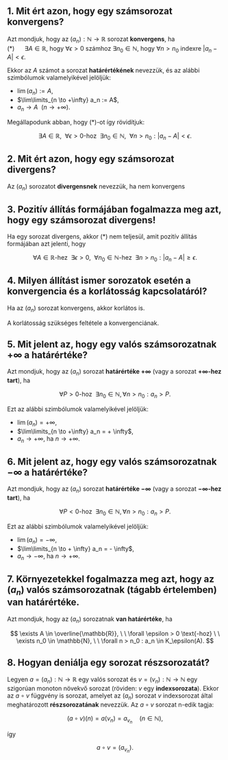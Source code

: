 ## 1. Mit ért azon, hogy egy számsorozat konvergens?

Azt mondjuk, hogy az $(a_n): \mathbb{N} \to \mathbb{R}$ sorozat **konvergens**, ha  
$(*) \ \ \ \ \ \ \exists A \in \mathbb{R}$, hogy $\forall \epsilon > 0$ számhoz $\exists n_0 \in \mathbb{N}$, hogy $\forall n > n_0$ indexre $| a_n - A | < \epsilon$.

Ekkor az $A$ számot a sorozat **határértékének** nevezzük, és az alábbi szimbólumok valamelyikével jelöljük:

- $\lim (a_n) := A$,
- $\lim\limits_{n \to +\infty} a_n := A$,
- $a_n \to A \ \ (n \to +\infty)$.

Megállapodunk abban, hogy $(*)$-ot így rövidítjuk:

$$
\exists A \in \mathbb{R}, \ \ \forall \epsilon > 0 \text{-hoz} \ \ \exists n_0 \in \mathbb{N}, \ \ \forall n > n_0 : | a_n - A | < \epsilon .
$$

## 2. Mit ért azon, hogy egy számsorozat divergens?

Az $(a_n)$ sorozatot **divergensnek** nevezzük, ha nem konvergens

## 3. Pozitív állítás formájában fogalmazza meg azt, hogy egy számsorozat divergens!

Ha egy sorozat divergens, akkor $(*)$ nem teljesül, amit pozitív állítás formájában azt jelenti, hogy

$$
\forall A \in \mathbb{R} \text{-hez} \ \ \exists \epsilon > 0, \ \ \forall n_0 \in \mathbb{N}\text{-hez} \ \ \exists n > n_0 : | a_n - A | \geq \epsilon .
$$

## 4. Milyen állítást ismer sorozatok esetén a konvergencia és a korlátosság kapcsolatáról?

Ha az $(a_n)$ sorozat konvergens, akkor korlátos is.

A korlátosság szükséges feltétele a konvergenciának.

## 5. Mit jelent az, hogy egy valós számsorozatnak $+ \infty$ a határértéke?

Azt mondjuk, hogy az $(a_n)$ sorozat **határértéke $+ \infty$** (vagy a sorozat **$+\infty$-hez tart**), ha  

$$\forall P > 0\text{-hoz} \ \ \exists n_0 \in \mathbb{N}, \forall n > n_0 : a_n > P.$$

Ezt az alábbi szimbólumok valamelyikével jelöljük:

- $\lim (a_n) = + \infty$,
- $\lim\limits_{n \to +\infty} a_n = + \infty$,
- $a_n \to + \infty$, ha $n \to + \infty$.

## 6. Mit jelent az, hogy egy valós számsorozatnak $- \infty$ a határértéke?

Azt mondjuk, hogy az $(a_n)$ sorozat **határértéke $- \infty$** (vagy a sorozat **$- \infty$-hez tart**), ha  

$$\forall P < 0\text{-hoz} \ \ \exists n_0 \in \mathbb{N}, \forall n > n_0 : a_n > P.$$

Ezt az alábbi szimbólumok valamelyikével jelöljük:

- $\lim (a_n) = - \infty$,
- $\lim\limits_{n \to + \infty} a_n = - \infty$,
- $a_n \to - \infty$, ha $n \to + \infty$.

## 7. Környezetekkel fogalmazza meg azt, hogy az $(a_n)$ valós számsorozatnak (tágabb értelemben) van határértéke.

Azt mondjuk, hogy az $(a_n)$ sorozatnak **van határértéke**, ha

$$
\exists A \in \overline{\mathbb{R}}, \ \ \forall \epsilon > 0 \text{-hoz} \ \ \exists n_0 \in \mathbb{N}, \ \ \forall n > n_0 : a_n \in K_\epsilon(A).
$$

## 8. Hogyan deniálja egy sorozat részsorozatát?

Legyen $a = (a_n) : \mathbb{N} \to \mathbb{R}$ egy valós sorozat és $v = (v_n) : \mathbb{N} \to \mathbb{N}$ egy szigorúan monoton növekvő sorozat (röviden: $v$ egy **indexsorozata**). Ekkor az $a \circ v$ függvény is sorozat, amelyet az $(a_n)$ sorozat $v$ indexsorozat által meghatározott **részsorozatának** nevezzük. Az $a \circ v$ sorozat n-edik tagja:

$$
\Big(a \circ v \Big)(n) = a (v_n) = a_{v_n} \quad (n \in \mathbb{N}),
$$

így

$$
a \circ v = (a_{v_n}).
$$